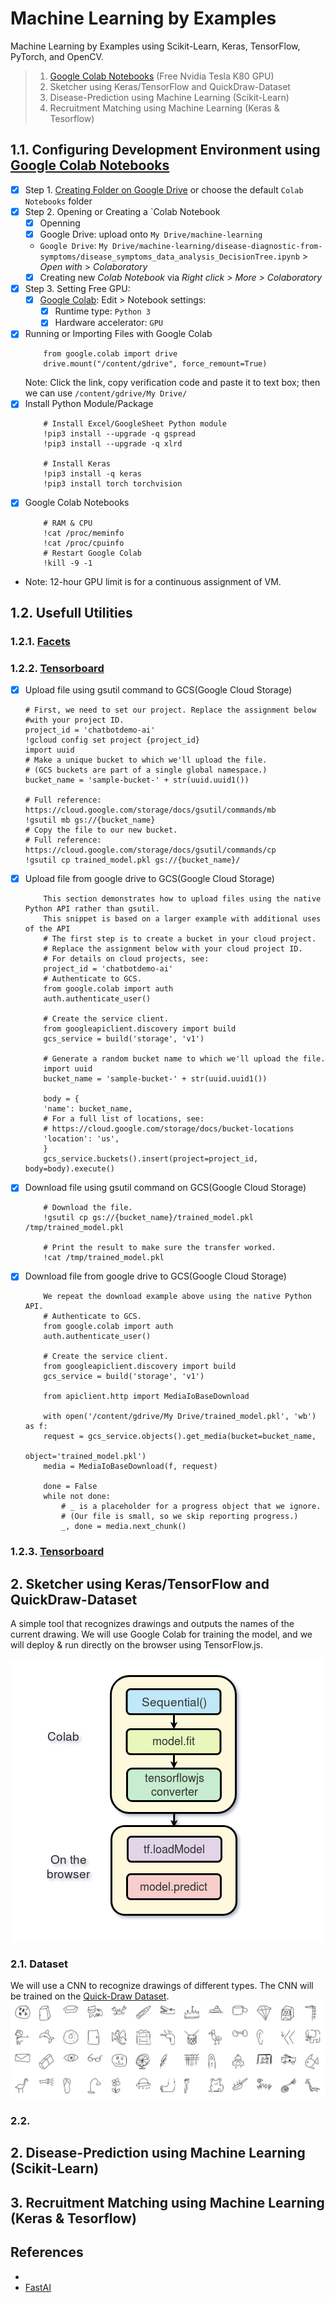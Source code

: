 # Machine Learning by Examples

Machine Learning by Examples using Scikit-Learn, Keras, TensorFlow, PyTorch, and OpenCV.

> 1. [Google Colab Notebooks](colab.research.google.com) (Free Nvidia Tesla K80 GPU)
> 2. Sketcher using Keras/TensorFlow and QuickDraw-Dataset
> 3. Disease-Prediction using Machine Learning (Scikit-Learn)
> 4. Recruitment Matching using Machine Learning (Keras & Tesorflow)

## 1.1. Configuring Development Environment using [Google Colab Notebooks](colab.research.google.com)

- [x] Step 1. [Creating Folder on Google Drive](drive.google.com) or choose the default `Colab Notebooks` folder
- [x] Step 2. Opening or Creating a `Colab Notebook
  - [x] Openning 
  - [x] Google Drive: upload [](https://github.com/vbosstech/disease-diagnostic-from-symptoms/archive/master.zip) onto `My Drive/machine-learning`
  - `Google Drive`: `My Drive/machine-learning/disease-diagnostic-from-symptoms/disease_symptoms_data_analysis_DecisionTree.ipynb` > *Open with* > *Colaboratory* 
  - [x] Creating new *Colab Notebook* via *Right click > More > Colaboratory*
- [x] Step 3. Setting Free GPU: 
  - [x] [Google Colab](colab.research.google.com): Edit > Notebook settings: 
    - [x] Runtime type: `Python 3` 
    - [x] Hardware accelerator: `GPU`
- [x] Running or Importing Files with Google Colab
     ```
         from google.colab import drive
         drive.mount("/content/gdrive", force_remount=True)
     ```
     Note: Click the link, copy verification code and paste it to text box; then we can use `/content/gdrive/My Drive/`
- [x] Install Python Module/Package
     ```
         # Install Excel/GoogleSheet Python module
         !pip3 install --upgrade -q gspread
         !pip3 install --upgrade -q xlrd
         
         # Install Keras
         !pip3 install -q keras
         !pip3 install torch torchvision
     ```
- [x] Google Colab Notebooks
     ```
         # RAM & CPU
         !cat /proc/meminfo
         !cat /proc/cpuinfo
         # Restart Google Colab
         !kill -9 -1
     ```
- Note: 12-hour GPU limit is for a continuous assignment of VM.

## 1.2. Usefull Utilities

### 1.2.1. [Facets](https://github.com/PAIR-code/facets) 

### 1.2.2. [Tensorboard](https://github.com/mixuala/colab_utils)
- [x] Upload file using gsutil command to GCS(Google Cloud Storage)
    ```
    # First, we need to set our project. Replace the assignment below
    #with your project ID.
    project_id = 'chatbotdemo-ai'
    !gcloud config set project {project_id}
    import uuid
    # Make a unique bucket to which we'll upload the file.
    # (GCS buckets are part of a single global namespace.)
    bucket_name = 'sample-bucket-' + str(uuid.uuid1())

    # Full reference: https://cloud.google.com/storage/docs/gsutil/commands/mb
    !gsutil mb gs://{bucket_name}
    # Copy the file to our new bucket.
    # Full reference: https://cloud.google.com/storage/docs/gsutil/commands/cp
    !gsutil cp trained_model.pkl gs://{bucket_name}/
    ```
- [x] Upload file from google drive to GCS(Google Cloud Storage)
    ```
        This section demonstrates how to upload files using the native Python API rather than gsutil.
        This snippet is based on a larger example with additional uses of the API
        # The first step is to create a bucket in your cloud project.
        # Replace the assignment below with your cloud project ID.
        # For details on cloud projects, see:
        project_id = 'chatbotdemo-ai'
        # Authenticate to GCS.
        from google.colab import auth
        auth.authenticate_user()

        # Create the service client.
        from googleapiclient.discovery import build
        gcs_service = build('storage', 'v1')

        # Generate a random bucket name to which we'll upload the file.
        import uuid
        bucket_name = 'sample-bucket-' + str(uuid.uuid1())

        body = {
        'name': bucket_name,
        # For a full list of locations, see:
        # https://cloud.google.com/storage/docs/bucket-locations
        'location': 'us',
        }
        gcs_service.buckets().insert(project=project_id, body=body).execute()   
    ```
- [x] Download file using gsutil command on GCS(Google Cloud Storage)
    ```
        # Download the file.
        !gsutil cp gs://{bucket_name}/trained_model.pkl /tmp/trained_model.pkl
        
        # Print the result to make sure the transfer worked.
        !cat /tmp/trained_model.pkl
    ```
- [x] Download file from google drive to GCS(Google Cloud Storage)
    ```
        We repeat the download example above using the native Python API.
        # Authenticate to GCS.
        from google.colab import auth
        auth.authenticate_user()

        # Create the service client.
        from googleapiclient.discovery import build
        gcs_service = build('storage', 'v1')

        from apiclient.http import MediaIoBaseDownload

        with open('/content/gdrive/My Drive/trained_model.pkl', 'wb') as f:
        request = gcs_service.objects().get_media(bucket=bucket_name,
                                                    object='trained_model.pkl')
        media = MediaIoBaseDownload(f, request)

        done = False
        while not done:
            # _ is a placeholder for a progress object that we ignore.
            # (Our file is small, so we skip reporting progress.)
            _, done = media.next_chunk()

    ```

### 1.2.3. [Tensorboard](https://github.com/mixuala/colab_utils)

## 2. Sketcher using Keras/TensorFlow and QuickDraw-Dataset
A simple tool that recognizes drawings and outputs the names of the current drawing. We will use Google Colab for training the model, and we will deploy & run directly on the browser using TensorFlow.js.

![Keras/TensorFlow Pipeline](README/keras-tensorflow-pipeline.png)

### 2.1. Dataset
We will use a CNN to recognize drawings of different types. The CNN will be trained on the [Quick-Draw Dataset](https://github.com/googlecreativelab/quickdraw-dataset).
![Quickdraw Dataset](README/quickdraw-dataset-preview.jpg)

### 2.2. 

## 2. Disease-Prediction using Machine Learning (Scikit-Learn)


## 3. Recruitment Matching using Machine Learning (Keras & Tesorflow)

### 

## References

- 
- [FastAI](https://github.com/fastai/fastai)